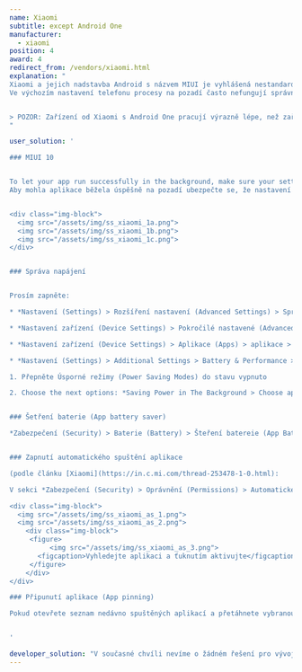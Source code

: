 ```yaml
---
name: Xiaomi
subtitle: except Android One
manufacturer:
  - xiaomi
position: 4
award: 4
redirect_from: /vendors/xiaomi.html
explanation: "
Xiaomi a jejich nadstavba Android s názvem MIUI je vyhlášená nestandardním přístupem k běhu aplikací na pozadí a systémovým právům. Pro tuto nadstavbu neexistuje žádné API ani dokumentace. 
Ve výchozím nastavení telefonu procesy na pozadí často nefungují správně a aplikace, které je využívají také ne.


> POZOR: Zařízení od Xiaomi s Android One pracují výrazně lépe, než zařízení s MIUI. Takže pokud se vám líbí Xiaomi, doporučujeme se poohlédnout po zařízeních s podporou Android One.
"

user_solution: '

### MIUI 10


To let your app run successfully in the background, make sure your settings look like the following (here for example is Sleep as Android):
Aby mohla aplikace běžela úspěšně na pozadí ubezpečte se, že nastavení vypadají jako na následujících podle následujících obrázcích (je na nich příklad s aplikaci Sleep as Android):


<div class="img-block">
  <img src="/assets/img/ss_xiaomi_1a.png">
  <img src="/assets/img/ss_xiaomi_1b.png">
  <img src="/assets/img/ss_xiaomi_1c.png">
</div>


### Správa napájení


Prosím zapněte:

* *Nastavení (Settings) > Rozšíření nastavení (Advanced Settings) > Správce baterie (Battery manager) > Režim (Power plan)* nastavte na Výkon (Performance)

* *Nastavení zařízení (Device Settings) > Pokročilé nastavené (Advanced Settings) > Správce baterie (Battery Manager) > Chráněné aplikace (Protected apps)* – aplikace musí být označena jako chráněná (Protected)

* *Nastavení zařízení (Device Settings) > Aplikace (Apps) > aplikace > Baterie (Battery) > Náročná na napájení (Power-intensive)* a *Nechat běžet po zhasnutí displeje (Keep running after screen off)*

* *Nastavení (Settings) > Additional Settings > Battery & Performance > Manage apps’ battery usage* and here:

1. Přepněte Úsporné režimy (Power Saving Modes) do stavu vypnuto 

2. Choose the next options: *Saving Power in The Background > Choose apps > select your app > Background Settings > No restrictions*


### Šetření baterie (App battery saver)

*Zabezpečení (Security) > Baterie (Battery) > Šteření batereie (App Battery Saver) > název aplikace  > Bez omezení (No restriction)*


### Zapnutí automatického spuštění aplikace

(podle článku [Xiaomi](https://in.c.mi.com/thread-253478-1-0.html):

V sekci *Zabezpečení (Security) > Oprávnění (Permissions) > Automatické spouštění (Auto-start)*

<div class="img-block">
  <img src="/assets/img/ss_xiaomi_as_1.png">
  <img src="/assets/img/ss_xiaomi_as_2.png">
    <div class="img-block">
     <figure>
          <img src="/assets/img/ss_xiaomi_as_3.png">
       <figcaption>Vyhledejte aplikaci a ťuknutím aktivujte</figcaption>
     </figure>
    </div>
</div>    

### Připunutí aplikace (App pinning)

Pokud otevřete seznam nedávno spuštěných aplikací a přetáhnete vybranou aplikaci dolů, dojde k jejímu připnutí. Zůstane spuštěna i pokud vymažete seznam nedávno spuštěných aplikací. Pokud aplikaci chcete odepnout, opět ji přetáhněte směrem dolů.


'

developer_solution: "V současné chvíli nevíme o žádném řešení pro vývojáře."
---
```

